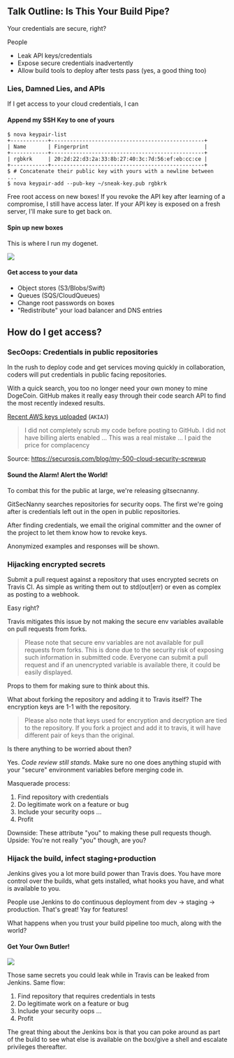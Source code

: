 Talk Outline: Is This Your Build Pipe?
--------------------------------------

Your credentials are secure, right?

People

* Leak API keys/credentials
* Expose secure credentials inadvertently
* Allow build tools to deploy after tests pass (yes, a good thing too)

### Lies, Damned Lies, and APIs

If I get access to your cloud credentials, I can

#### Append my SSH Key to one of yours

```
$ nova keypair-list
+------------+-------------------------------------------------+
| Name       | Fingerprint                                     |
+------------+-------------------------------------------------+
| rgbkrk     | 20:2d:22:d3:2a:33:8b:27:40:3c:7d:56:ef:eb:cc:ce |
+------------+-------------------------------------------------+
$ # Concatenate their public key with yours with a newline between
...
$ nova keypair-add --pub-key ~/sneak-key.pub rgbkrk
```

Free root access on new boxes! If you revoke the API key after learning of a compromise, I still have access later. If your API key is exposed on a fresh server, I'll make sure to get back on.

#### Spin up new boxes

This is where I run my dogenet.

![](http://i.imgur.com/yyK46nU.jpg)

#### Get access to your data

* Object stores (S3/Blobs/Swift)
* Queues (SQS/CloudQueues)
* Change root passwords on boxes
* "Redistribute" your load balancer and DNS entries

## How do I get access?

### SecOops: Credentials in public repositories

In the rush to deploy code and get services moving quickly in collaboration, coders will put credentials in public facing repositories.

With a quick search, you too no longer need your own money to mine DogeCoin. GitHub makes it really easy through their code search API to find the most recently indexed results.

[Recent AWS keys uploaded](https://github.com/search?o=desc&q=AKIAJ&ref=searchresults&s=indexed&type=Code) (`AKIAJ`)

> I did not completely scrub my code before posting to GitHub. I did not
have billing alerts enabled ... This was a real mistake ... I paid the
price for complacency

Source: https://securosis.com/blog/my-500-cloud-security-screwup

#### Sound the Alarm! Alert the World!

To combat this for the public at large, we're releasing gitsecnanny.

GitSecNanny searches repositories for security oops. The first we're going after is credentials left out in the open in public repositories.

After finding credentials, we email the original committer and the owner of the project to let them know how to revoke keys.

Anonymized examples and responses will be shown.

### Hijacking encrypted secrets

Submit a pull request against a repository that uses encrypted secrets on Travis CI. As simple as writing them out to std(out|err) or even as complex as posting to a webhook.

Easy right?

Travis mitigates this issue by not making the secure env variables available on pull requests from forks.

> Please note that secure env variables are not available for pull requests from forks. This is done due to the security risk of exposing such information in submitted code. Everyone can submit a pull request and if an unencrypted variable is available there, it could be easily displayed.

Props to them for making sure to think about this.

What about forking the repository and adding it to Travis itself? The encryption keys are 1-1 with the repository.

> Please also note that keys used for encryption and decryption are tied to the repository. If you fork a project and add it to travis, it will have different pair of keys than the original.

Is there anything to be worried about then?

Yes. *Code review still stands*. Make sure no one does anything stupid with your "secure" environment variables before merging code in.

Masquerade process:

1. Find repository with credentials
2. Do legitimate work on a feature or bug
3. Include your security oops
...
4. Profit

Downside: These attribute "you" to making these pull requests though.
Upside: You're not really "you" though, are you?

### Hijack the build, infect staging+production

Jenkins gives you a lot more build power than Travis does. You have more control over the builds, what gets installed, what hooks you have, and what is available to you.

People use Jenkins to do continuous deployment from dev -> staging -> production. That's great! Yay for features!

What happens when you trust your build pipeline too much, along with the world?

#### Get Your Own Butler!

![](https://cacoo.com/store/stencil/image?id=272331&storeItemVersionId=10223)

Those same secrets you could leak while in Travis can be leaked from Jenkins.  Same flow:

1. Find repository that requires credentials in tests
2. Do legitimate work on a feature or bug
3. Include your security oops
...
4. Profit

The great thing about the Jenkins box is that you can poke around as part of the build to see what else is available on the box/give a shell and escalate privileges thereafter.
